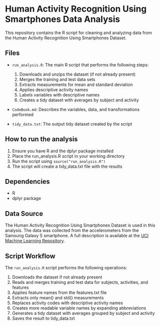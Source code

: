 # Human Activity Recognition Using Smartphones Data Analysis

This repository contains the R script for cleaning and analyzing data from the Human Activity Recognition Using Smartphones Dataset.

## Files

- `run_analysis.R`: The main R script that performs the following steps:
  1. Downloads and unzips the dataset (if not already present)
  2. Merges the training and test data sets
  3. Extracts measurements for mean and standard deviation
  4. Applies descriptive activity names
  5. Labels variables with descriptive names
  6. Creates a tidy dataset with averages by subject and activity

- `CodeBook.md`: Describes the variables, data, and transformations performed

- `tidy_data.txt`: The output tidy dataset created by the script

## How to run the analysis

1. Ensure you have R and the dplyr package installed
2. Place the run_analysis.R script in your working directory
3. Run the script using `source("run_analysis.R")`
4. The script will create a tidy_data.txt file with the results

## Dependencies

- R
- dplyr package

## Data Source

The Human Activity Recognition Using Smartphones Dataset is used in this analysis. The data was collected from the accelerometers from the Samsung Galaxy S smartphone. A full description is available at the [UCI Machine Learning Repository](http://archive.ics.uci.edu/ml/datasets/Human+Activity+Recognition+Using+Smartphones).

## Script Workflow

The `run_analysis.R` script performs the following operations:

1. Downloads the dataset if not already present
2. Reads and merges training and test data for subjects, activities, and features
3. Applies feature names from the features.txt file
4. Extracts only mean() and std() measurements
5. Replaces activity codes with descriptive activity names
6. Creates more readable variable names by expanding abbreviations
7. Generates a tidy dataset with averages grouped by subject and activity
8. Saves the result to tidy_data.txt
